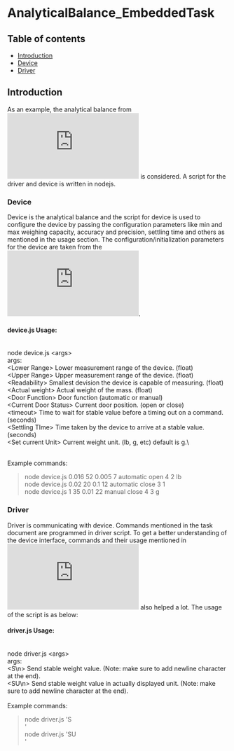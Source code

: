# AnalyticalBalance_EmbeddedTask

## Table of contents
* [Introduction](#introduction)
* [Device](#device)
* [Driver](#driver)

## Introduction

As an example, the analytical balance from ![Mettler_Tolledo_Analytical Balance](https://www.mt.com/us/en/home/products/Laboratory_Weighing_Solutions/Analytical/Excellence.html) is considered. A script for the driver and device is written in nodejs. 

### Device

Device is the analytical balance and the script for device is used to configure the device by passing the configuration parameters like min and max weighing capacity, accuracy and precision, settling time and others as mentioned in the usage section. The configuration/initialization parameters for the device are taken from the ![Analytical_Balance_Datasheet](https://github.com/asim411/AnalyticalBalance_EmbeddedTask/blob/master/MT_AnalyticalBalance_Pdf/DataSheet_MT_AnalyticalBalance.pdf). 


#### device.js Usage:
\
node device.js \<args\>\
args: \
   \<Lower Range\> Lower measurement range of the device. (float)\
   \<Upper Range\> Upper measurement range of the device. (float) \
   \<Readability\> Smallest devision the device is capable of measuring. (float)\
   \<Actual weight\> Actual weight of the mass. (float) \
   \<Door Function\> Door function (automatic or manual)\
   \<Current Door Status\> Current door position. (open or close)\
   \<timeout\> Time to wait for stable value before a timing out on a command. (seconds)\
   \<Settling TIme\> Time taken by the device to arrive at a stable value. (seconds)\
   \<Set current Unit\> Current weight unit. (lb, g, etc) default is g.\

\
Example commands:
>node device.js 0.016 52 0.005 7 automatic open 4 2 lb\
>node device.js 0.02 20 0.1 12 automatic close 3 1\
>node device.js 1 35 0.01 22 manual close 4 3 g

### Driver

Driver is communicating with device. Commands mentioned in the task document are programmed in driver script. To get a better understanding of the device interface, commands and their usage mentioned in ![Analytical_Balance_Interface Commands](https://github.com/asim411/AnalyticalBalance_EmbeddedTask/blob/master/MT_AnalyticalBalance_Pdf/InterfaceCommands_MT_AnalyticalBalance.pdf) also helped a lot. The usage of the script is as below:

#### driver.js Usage:
\
node driver.js \<args\>\
args:\
   \<S\\n\> Send stable weight value. (Note: make sure to add newline character at the end).\
   \<SU\\n\> Send stable weight value in actually displayed unit. (Note: make sure to add newline character at the end).\
\
Example commands:
>node driver.js 'S\
>'\
>node driver.js 'SU\
>'
